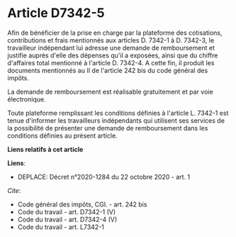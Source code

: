 # Article D7342-5

Afin de bénéficier de la prise en charge par la plateforme des cotisations, contributions et frais mentionnés aux articles D.
7342-1 à D. 7342-3, le travailleur indépendant lui adresse une demande de remboursement et justifie auprès d'elle des
dépenses qu'il a exposées, ainsi que du chiffre d'affaires total mentionné à l'article D. 7342-4. A cette fin, il produit les
documents mentionnés au II de l'article 242 bis du code général des impôts. 

La demande de remboursement est réalisable gratuitement et par voie électronique. 

Toute plateforme remplissant les conditions définies à l'article L. 7342-1 est tenue d'informer les travailleurs indépendants
qui utilisent ses services de la possibilité de présenter une demande de remboursement dans les conditions définies au
présent article.

**Liens relatifs à cet article**

**Liens**:

  - DEPLACE: Décret n°2020-1284 du 22 octobre 2020 - art. 1

_Cite_:

  - Code général des impôts, CGI. - art. 242 bis
  - Code du travail - art. D7342-1 (V)
  - Code du travail - art. D7342-4 (V)
  - Code du travail - art. L7342-1
